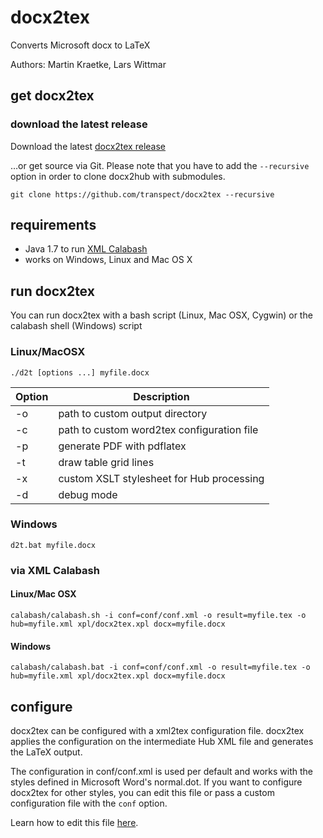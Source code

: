 # docx2tex
Converts Microsoft docx to LaTeX

Authors: Martin Kraetke, Lars Wittmar

## get docx2tex

### download the latest release
Download the latest [docx2tex release](https://github.com/transpect/docx2tex/releases)

…or get source via Git. Please note that you have to add the `--recursive` option in order to clone docx2hub with submodules.
```
git clone https://github.com/transpect/docx2tex --recursive
```

## requirements
* Java 1.7 to run  [XML Calabash](https://github.com/ndw/xmlcalabash1)
* works on Windows, Linux and Mac OS X

## run docx2tex
You can run docx2tex with a bash script (Linux, Mac OSX, Cygwin) or the calabash shell (Windows) script

### Linux/MacOSX
```
./d2t [options ...] myfile.docx
```

Option  | Description
------  | -------------
 -o     | path to custom output directory
 -c     | path to custom word2tex configuration file
 -p     | generate PDF with pdflatex
 -t     | draw table grid lines
 -x     | custom XSLT stylesheet for Hub processing
 -d     | debug mode


### Windows
```
d2t.bat myfile.docx
```

### via XML Calabash

#### Linux/Mac OSX
```
calabash/calabash.sh -i conf=conf/conf.xml -o result=myfile.tex -o hub=myfile.xml xpl/docx2tex.xpl docx=myfile.docx
```

#### Windows

```
calabash/calabash.bat -i conf=conf/conf.xml -o result=myfile.tex -o hub=myfile.xml xpl/docx2tex.xpl docx=myfile.docx
```

## configure

docx2tex can be configured with a xml2tex configuration file. docx2tex applies the configuration on the intermediate Hub XML file and generates the LaTeX output.

The configuration in conf/conf.xml is used per default and works with the styles defined in Microsoft Word's normal.dot. If you want to configure docx2tex for other styles, you can edit this file or pass a custom configuration file with the `conf` option.

Learn how to edit this file [here](https://github.com/transpect/xml2tex).
